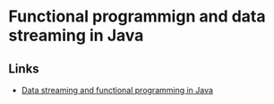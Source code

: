 # Functional programmign and data streaming in Java

## Links

* [Data streaming and functional programming in Java](https://opensource.com/article/20/1/javastream)

